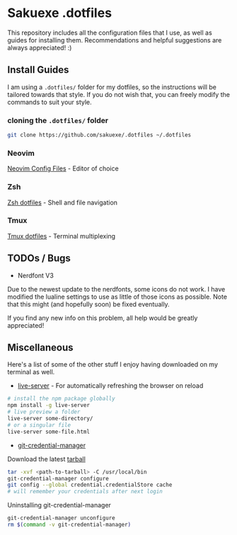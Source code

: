 # **Sakuexe .dotfiles**

This repository includes all the configuration files that I use, as well as
guides for installing them. Recommendations and helpful suggestions are
always appreciated! :)

## Install Guides

I am using a `.dotfiles/` folder for my dotfiles, so the instructions will
be tailored towards that style. If you do not wish that, you can freely modify
the commands to suit your style.

### cloning the `.dotfiles/` folder

```bash
git clone https://github.com/sakuexe/.dotfiles ~/.dotfiles
```

### Neovim

[Neovim Config Files](./nvim/README.md) - Editor of choice

### Zsh

[Zsh dotfiles](./zsh/README.md) - Shell and file navigation

### Tmux

[Tmux dotfiles](./tmux/README.md) - Terminal multiplexing

## TODOs / Bugs

- Nerdfont V3

Due to the newest update to the nerdfonts, some icons do not work. I have modified
the lualine settings to use as little of those icons as possible. Note that
this might (and hopefully soon) be fixed eventually.

If you find any new info on this problem, all help would be greatly appreciated!

## Miscellaneous

Here's a list of some of the other stuff I enjoy having downloaded on my terminal as well.

- [live-server](https://www.chiarulli.me/Neovim/20-live-server/) - For automatically refreshing
  the browser on reload

```bash
# install the npm package globally
npm install -g live-server
# live preview a folder
live-server some-directory/
# or a singular file
live-server some-file.html
```

- [git-credential-manager](https://github.com/git-ecosystem/git-credential-manager/blob/release/docs/install.md#tarball)

Download the latest [tarball](https://github.com/git-ecosystem/git-credential-manager/releases/latest)

```bash
tar -xvf <path-to-tarball> -C /usr/local/bin
git-credential-manager configure
git config --global credential.credentialStore cache
# will remember your credentials after next login
```

Uninstalling git-credential-manager

```bash
git-credential-manager unconfigure
rm $(command -v git-credential-manager)
```
